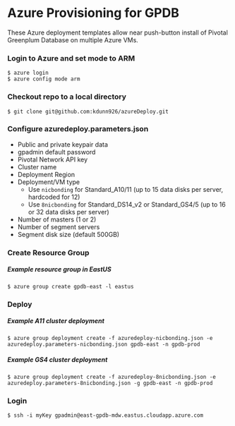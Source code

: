 # Azure Provisioning for GPDB

These Azure deployment templates allow near push-button install of Pivotal Greenplum Database on multiple Azure VMs.

### Login to Azure and set mode to ARM
```
$ azure login
$ azure config mode arm
```

### Checkout repo to a local directory
```
$ git clone git@github.com:kdunn926/azureDeploy.git
```

### Configure azuredeploy.parameters.json
- Public and private keypair data
- gpadmin default password
- Pivotal Network API key
- Cluster name
- Deployment Region
- Deployment/VM type
  - Use ```nicbonding``` for Standard_A10/11 (up to 15 data disks per server, hardcoded for 12)
  - Use ```8nicbonding``` for Standard_DS14_v2 or Standard_GS4/5 (up to 16 or 32 data disks per server)
- Number of masters (1 or 2)
- Number of segment servers
- Segment disk size (default 500GB)

### Create Resource Group

##### Example resource group in EastUS
```
$ azure group create gpdb-east -l eastus
```

### Deploy

##### Example A11 cluster deployment
```
$ azure group deployment create -f azuredeploy-nicbonding.json -e azuredeploy.parameters-nicbonding.json gpdb-east -n gpdb-prod
```

##### Example GS4 cluster deployment
```
$ azure group deployment create -f azuredeploy-8nicbonding.json -e azuredeploy.parameters-8nicbonding.json -g gpdb-east -n gpdb-prod
```

### Login
```
$ ssh -i myKey gpadmin@east-gpdb-mdw.eastus.cloudapp.azure.com
```

